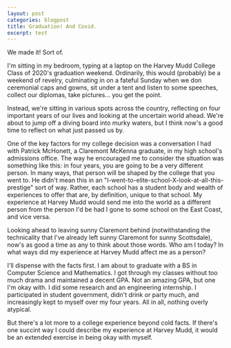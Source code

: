 ```yaml
---
layout: post
categories: blogpost
title: Graduation! And Covid.
excerpt: test
---
```


We made it! Sort of.

I'm sitting in my bedroom, typing at a laptop on the Harvey Mudd College Class of 2020's graduation weekend.
Ordinarily, this would (probably) be a weekend of revelry, culminating in on a fateful Sunday when we don ceremonial caps and gowns, sit under a tent and listen to some speeches, collect our diplomas, take pictures... you get the point.

Instead, we're sitting in various spots across the country, reflecting on four important years of our lives and looking at the uncertain world ahead. We're about to jump off a diving board into murky waters, but I think now's a good time to reflect on what just passed us by.

One of the key factors for my college decision was a conversation I had with Patrick McHonett, a Claremont McKenna graduate, in my high school's admissions office. The way he encouraged me to consider the situation was something like this: in four years, you are going to be a very different person. In many ways, that person will be shaped by the college that you went to. He didn't mean this in an "I-went-to-elite-school-X-look-at-all-this-prestige" sort of way. Rather, each school has a student body and wealth of experiences to offer that are, by definition, unique to that school. My experience at Harvey Mudd would send me into the world as a different person from the person I'd be had I gone to some school on the East Coast, and vice versa.

Looking ahead to leaving sunny Claremont behind (notwithstanding the technicality that I've already left sunny Claremont for sunny Scottsdale), now's as good a time as any to think about those words. Who am I today? In what ways did my experience at Harvey Mudd affect me as a person?

I'll dispense with the facts first. I am about to graduate with a BS in Computer Science and Mathematics. I got through my classes without too much drama and maintained a decent GPA. Not an amazing GPA, but one I'm okay with. I did some research and an engineering internship. I participated in student government, didn't drink or party much, and increasingly kept to myself over my four years. All in all, nothing overly atypical.

But there's a lot more to a college experience beyond cold facts. If there's one succint way I could describe my experience at Harvey Mudd, it would be an extended exercise in being okay with myself.
